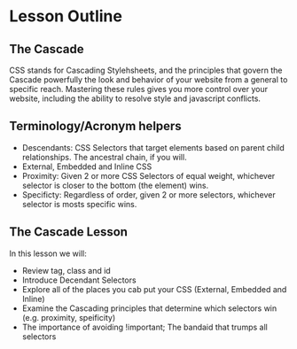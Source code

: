 # Lesson Outline

## The Cascade
CSS stands for Cascading Stylehsheets, and the principles that govern the Cascade powerfully the look and behavior of your website from a general to specific reach. Mastering these rules gives you more control over your website, including the ability to resolve style and javascript conflicts.

## Terminology/Acronym helpers
* Descendants: CSS Selectors that target elements based on parent child relationships. The ancestral chain, if you will.
* External, Embedded and Inline CSS
* Proximity: Given 2 or more CSS Selectors of equal weight, whichever selector is closer to the bottom (the element) wins.
* Specificty: Regardless of order, given 2 or more selectors, whichever selector is mosts specific wins.

## The Cascade Lesson
In this lesson we will:

* Review tag, class and id
* Introduce Decendant Selectors
* Explore all of the places you cab put your CSS (External, Embedded and Inline)
* Examine the Cascading principles that determine which selectors win (e.g. proximity, speificity)
* The importance of avoiding !important; The bandaid that trumps all selectors